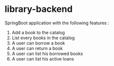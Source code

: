 # library-backend

SpringBoot application with the following features :

1. Add a book to the catalog
2. List every books in the catalog
3. A user can borrow a book
4. A user can return a book
5. A user can list his borrowed books
6. A user can list his active loans
